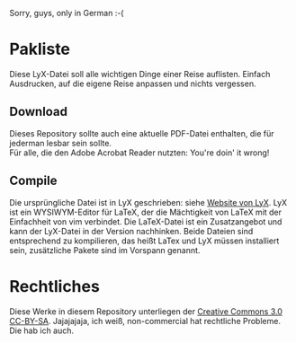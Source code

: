 Sorry, guys, only in German :-(

# Pakliste

Diese LyX-Datei soll alle wichtigen Dinge einer Reise auflisten. Einfach Ausdrucken, auf die eigene Reise anpassen und nichts vergessen.

## Download

Dieses Repository sollte auch eine aktuelle PDF-Datei enthalten, die für jederman lesbar sein sollte.  
Für alle, die den Adobe Acrobat Reader nutzten: You're doin' it wrong!

## Compile

Die ursprüngliche Datei ist in LyX geschrieben: siehe [Website von LyX](http://www.lyx.org// "LyX.org - The Document Processor"). LyX ist ein WYSIWYM-Editor für LaTeX, der die Mächtigkeit von LaTeX mit der Einfachheit von vim verbindet. Die LaTeX-Datei ist ein Zusatzangebot und kann der LyX-Datei in der Version nachhinken. Beide Dateien sind entsprechend zu kompilieren, das heißt LaTex und LyX müssen installiert sein, zusätzliche Pakete sind im Vorspann genannt.

# Rechtliches

Diese Werke in diesem Repository unterliegen der [Creative Commons 3.0 CC-BY-SA](http://creativecommons.org/licenses/by/3.0/de/ "Creative Commons 3.0 CC-BY-SA"). Jajajajaja, ich weiß, non-commercial hat rechtliche Probleme. Die hab ich auch.
